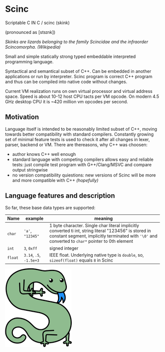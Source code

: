 # Scinc
Scriptable C IN C / scinc (skink)

(pronounced as \[stsɪnk\])

_Skinks are lizards belonging to the family Scincidae and the infraorder Scincomorpha._
_(Wikipedia)_

Small and simple statically strong typed embeddable interpreted programming language.

Syntactical and semantical subset of C++. Can be embedded in another applications or run by interpreter. Scinc program is correct C++ program and thus can be compiled into native code without changes.

Current VM realization runs on own virtual processor and virtual address space. Speed is about 10-12 host CPU tacts per VM opcode. On modern 4.5 GHz desktop CPU it is ~420 million vm opcodes per second.

## Motivation

Language itself is intended to be reasonably limited subset of C++, moving towards better compatibility with standard compilers. Constantly growing set of minimal feature tests is used to check it after all changes in lexer, parser, backend or VM. There are thereasons, why C++ was choosen:

* author knows C++ well enough
* standard language with competing compilers allows easy and reliable tests: just compile test program with G++/Clang/MSVC and compare output stringwise
* no version compatibility quiestions: new versions of Scinc will be more and more compatible with C++ _(hopefully)_

## Language features and description

So far, these base data types are supported:

Name|example|meaning
----|-------|----
`char`|`'a'`, `"12345"`|1 byte character. Single char literal implicitly converted ti int, string literal "123456" is stored in constant segment, implicitly terminated with `'\0'` and converted to `char*` pointer to 0th element
`int`|`3`, `0xff`|signed integer
`float`|`3.14`, `.5`, `-1.5e+3`|IEEE float. Underlying native type is `double`, so, `sizeof(float)` equals `8` in Scinc



![Scinc picture](scinc.png)
